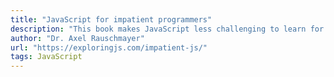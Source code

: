 ```yaml
---
title: "JavaScript for impatient programmers"
description: "This book makes JavaScript less challenging to learn for newcomers, by offering a modern view that is as consistent as possible."
author: "Dr. Axel Rauschmayer"
url: "https://exploringjs.com/impatient-js/"
tags: JavaScript
---
```

